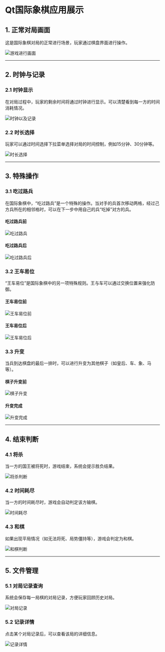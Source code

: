 # Qt国际象棋应用展示

## 1. 正常对局画面

这是国际象棋对局的正常进行场景，玩家通过棋盘界面进行操作。

![游戏进行画面](https://github.com/user-attachments/assets/a9db19e9-cc50-4f53-ad84-ab34be39d5e8)

---

## 2. 时钟与记录

### 2.1 时钟显示

在对局过程中，玩家的剩余时间将通过时钟进行显示。可以清楚看到每一方的时间消耗情况。

![时钟以及记录](https://github.com/user-attachments/assets/4ee7fa23-316c-4116-97a3-5b795d7af3b4)

### 2.2 时长选择

玩家可以通过时间选择下拉菜单选择对局的时间控制，例如15分钟、30分钟等。

![时长选择](https://github.com/user-attachments/assets/8b1f521e-d19c-4a28-b243-8fc9bdc8a901)

---

## 3. 特殊操作

### 3.1 吃过路兵

在国际象棋中，“吃过路兵”是一个特殊的操作。当对手的兵首次移动两格，经过己方兵所在的相邻格时，可以在下一步中用自己的兵“吃掉”对方的兵。

#### 吃过路兵前
![吃过路兵](https://github.com/user-attachments/assets/bb65d339-a695-48c0-a3fd-dd0c90d3b8f0)

#### 吃过路兵后
![吃过路兵后](https://github.com/user-attachments/assets/d5179c5b-2210-4de4-9403-03444d6fd042)

### 3.2 王车易位

“王车易位”是国际象棋中的另一项特殊规则。王与车可以通过交换位置来强化防御。

#### 王车易位前
![王车易位前](https://github.com/user-attachments/assets/203346f1-9de3-49c2-a2aa-baeb5448c996)

#### 王车易位后
![王车易位后](https://github.com/user-attachments/assets/3d1bcbc9-b19f-4717-a160-59b06fb025f7)

### 3.3 升变

当兵到达棋盘的最后一排时，可以进行升变为其他棋子（如皇后、车、象、马等）。

#### 棋子升变前
![棋子升变](https://github.com/user-attachments/assets/dda2ca0d-1ed5-411e-b700-98f63eb8a69e)

#### 升变完成
![升变完成](https://github.com/user-attachments/assets/a169d56c-de49-401c-aa12-6c7a0a8f333f)

---

## 4. 结束判断

### 4.1 将杀

当一方的国王被将死时，游戏结束，系统会提示胜负结果。

![将杀判断](https://github.com/user-attachments/assets/a422ca80-076b-47d8-ad44-a535cb153484)

### 4.2 时间耗尽

当一方的时间耗尽时，游戏会自动判定该方输棋。

![时间耗尽](https://github.com/user-attachments/assets/d4beec4d-6308-433d-a17b-eb4d37c8997d)

### 4.3 和棋

如果出现平局情况（如无法将死、局势僵持等），游戏会判定为和棋。

![和棋判断](https://github.com/user-attachments/assets/e52dfc23-2388-4671-a570-4134640f378a)

---

## 5. 文件管理

### 5.1 对局记录查询

系统会保存每一局棋的对局记录，方便玩家回顾历史对局。

![对局记录](https://github.com/user-attachments/assets/7cde188e-1689-49ec-906c-fd43f1048411)

### 5.2 记录详情

点击某个对局记录后，可以查看该局的详细信息。

![记录详情](https://github.com/user-attachments/assets/f864fd6f-3893-4523-a2f7-4a60461a0705)
